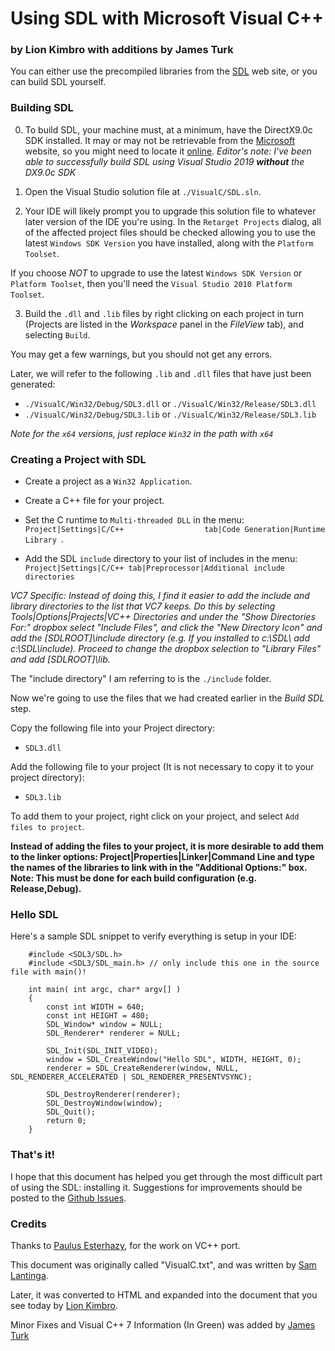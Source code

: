 Using SDL with Microsoft Visual C++
===================================

### by Lion Kimbro with additions by James Turk

You can either use the precompiled libraries from the [SDL](https://www.libsdl.org/download.php) web site, or you can build SDL
yourself.

### Building SDL

0. To build SDL, your machine must, at a minimum, have the DirectX9.0c SDK installed. It may or may not be retrievable from
the [Microsoft](https://www.microsoft.com) website, so you might need to locate it [online](https://duckduckgo.com/?q=directx9.0c+sdk+download&t=h_&ia=web).
_Editor's note: I've been able to successfully build SDL using Visual Studio 2019 **without** the DX9.0c SDK_

1. Open the Visual Studio solution file at `./VisualC/SDL.sln`.

2. Your IDE will likely prompt you to upgrade this solution file to whatever later version of the IDE you're using. In the `Retarget Projects` dialog,
all of the affected project files should be checked allowing you to use the latest `Windows SDK Version` you have installed, along with
the `Platform Toolset`.

If you choose *NOT* to upgrade to use the latest `Windows SDK Version` or `Platform Toolset`, then you'll need the `Visual Studio 2010 Platform Toolset`.

3. Build the `.dll` and `.lib` files by right clicking on each project in turn (Projects are listed in the _Workspace_
panel in the _FileView_ tab), and selecting `Build`.

You may get a few warnings, but you should not get any errors.

Later, we will refer to the following `.lib` and `.dll` files that have just been generated:

-   `./VisualC/Win32/Debug/SDL3.dll` or `./VisualC/Win32/Release/SDL3.dll`
-   `./VisualC/Win32/Debug/SDL3.lib` or `./VisualC/Win32/Release/SDL3.lib`

_Note for the `x64` versions, just replace `Win32` in the path with `x64`_

### Creating a Project with SDL

- Create a project as a `Win32 Application`.

- Create a C++ file for your project.

- Set the C runtime to `Multi-threaded DLL` in the menu:
`Project|Settings|C/C++                  tab|Code Generation|Runtime Library `.

- Add the SDL `include` directory to your list of includes in the menu:
`Project|Settings|C/C++ tab|Preprocessor|Additional include directories `

*VC7 Specific: Instead of doing this, I find it easier to add the
include and library directories to the list that VC7 keeps. Do this by
selecting Tools|Options|Projects|VC++ Directories and under the "Show
Directories For:" dropbox select "Include Files", and click the "New
Directory Icon" and add the [SDLROOT]\\include directory (e.g. If you
installed to c:\\SDL\\ add c:\\SDL\\include). Proceed to change the
dropbox selection to "Library Files" and add [SDLROOT]\\lib.*

The "include directory" I am referring to is the `./include` folder.

Now we're going to use the files that we had created earlier in the *Build SDL* step.

Copy the following file into your Project directory:

-   `SDL3.dll`

Add the following file to your project (It is not necessary to copy it to your project directory):

-   `SDL3.lib`

To add them to your project, right click on your project, and select
`Add files to project`.

**Instead of adding the files to your project, it is more desirable to add them to the linker options: Project|Properties|Linker|Command Line
and type the names of the libraries to link with in the "Additional Options:" box. Note: This must be done for each build configuration
(e.g. Release,Debug).**

### Hello SDL

Here's a sample SDL snippet to verify everything is setup in your IDE:

```
    #include <SDL3/SDL.h>
    #include <SDL3/SDL_main.h> // only include this one in the source file with main()!

    int main( int argc, char* argv[] )
    {
        const int WIDTH = 640;
        const int HEIGHT = 480;
        SDL_Window* window = NULL;
        SDL_Renderer* renderer = NULL;

        SDL_Init(SDL_INIT_VIDEO);
        window = SDL_CreateWindow("Hello SDL", WIDTH, HEIGHT, 0);
        renderer = SDL_CreateRenderer(window, NULL, SDL_RENDERER_ACCELERATED | SDL_RENDERER_PRESENTVSYNC);

        SDL_DestroyRenderer(renderer);
        SDL_DestroyWindow(window);
        SDL_Quit();
        return 0;
    }
 ```

### That's it!

I hope that this document has helped you get through the most difficult part of using the SDL: installing it.
Suggestions for improvements should be posted to the [Github Issues](https://github.com/libsdl-org/SDL/issues).

### Credits

Thanks to [Paulus Esterhazy](mailto:pesterhazy@gmx.net), for the work on VC++ port.

This document was originally called "VisualC.txt", and was written by [Sam Lantinga](mailto:slouken@libsdl.org).

Later, it was converted to HTML and expanded into the document that you see today by [Lion Kimbro](mailto:snowlion@sprynet.com).

Minor Fixes and Visual C++ 7 Information (In Green) was added by [James Turk](mailto:james@conceptofzero.net)
